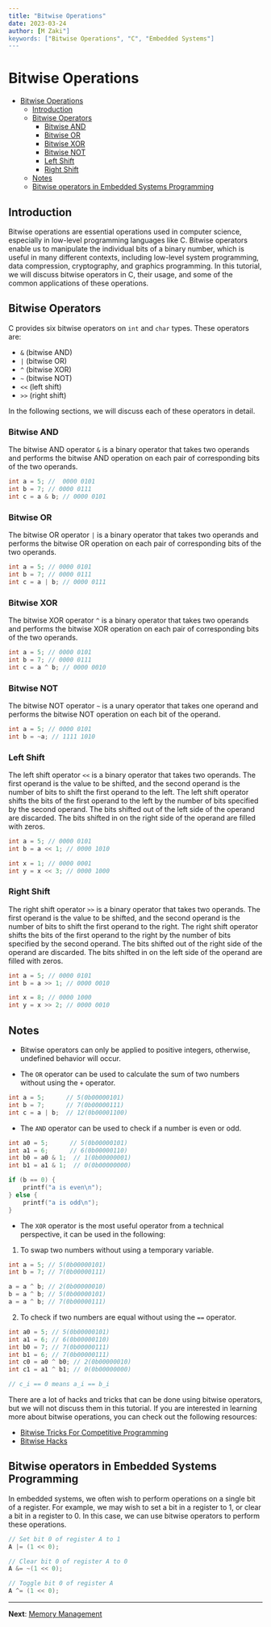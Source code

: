 ```yaml
---
title: "Bitwise Operations"
date: 2023-03-24
author: [M Zaki"]
keywords: ["Bitwise Operations", "C", "Embedded Systems"]
---
```


# Bitwise Operations

- [Bitwise Operations](#bitwise-operations)
  - [Introduction](#introduction)
  - [Bitwise Operators](#bitwise-operators)
    - [Bitwise AND](#bitwise-and)
    - [Bitwise OR](#bitwise-or)
    - [Bitwise XOR](#bitwise-xor)
    - [Bitwise NOT](#bitwise-not)
    - [Left Shift](#left-shift)
    - [Right Shift](#right-shift)
  - [Notes](#notes)
  - [Bitwise operators in Embedded Systems Programming](#bitwise-operators-in-embedded-systems-programming)


## Introduction

Bitwise operations are essential operations used in computer science, especially in low-level programming languages like C. Bitwise operators enable us to manipulate the individual bits of a binary number, which is useful in many different contexts, including low-level system programming, data compression, cryptography, and graphics programming. In this tutorial, we will discuss bitwise operators in C, their usage, and some of the common applications of these operations.

## Bitwise Operators

C provides six bitwise operators on `int` and `char` types. These operators are:

- `&` (bitwise AND)
- `|` (bitwise OR)
- `^` (bitwise XOR)
- `~` (bitwise NOT)
- `<<` (left shift)
- `>>` (right shift)

In the following sections, we will discuss each of these operators in detail.

### Bitwise AND

The bitwise AND operator `&` is a binary operator that takes two operands and performs the bitwise AND operation on each pair of corresponding bits of the two operands.

```C
int a = 5; //  0000 0101
int b = 7; // 0000 0111
int c = a & b; // 0000 0101
```

### Bitwise OR

The bitwise OR operator `|` is a binary operator that takes two operands and performs the bitwise OR operation on each pair of corresponding bits of the two operands.

```C
int a = 5; // 0000 0101
int b = 7; // 0000 0111
int c = a | b; // 0000 0111
```

### Bitwise XOR

The bitwise XOR operator `^` is a binary operator that takes two operands and performs the bitwise XOR operation on each pair of corresponding bits of the two operands.

```C
int a = 5; // 0000 0101
int b = 7; // 0000 0111
int c = a ^ b; // 0000 0010
```

### Bitwise NOT

The bitwise NOT operator `~` is a unary operator that takes one operand and performs the bitwise NOT operation on each bit of the operand.

```C
int a = 5; // 0000 0101
int b = ~a; // 1111 1010
```

### Left Shift

The left shift operator `<<` is a binary operator that takes two operands. The first operand is the value to be shifted, and the second operand is the number of bits to shift the first operand to the left. The left shift operator shifts the bits of the first operand to the left by the number of bits specified by the second operand. The bits shifted out of the left side of the operand are discarded. The bits shifted in on the right side of the operand are filled with zeros.

```C
int a = 5; // 0000 0101
int b = a << 1; // 0000 1010

int x = 1; // 0000 0001
int y = x << 3; // 0000 1000
```

### Right Shift

The right shift operator `>>` is a binary operator that takes two operands. The first operand is the value to be shifted, and the second operand is the number of bits to shift the first operand to the right. The right shift operator shifts the bits of the first operand to the right by the number of bits specified by the second operand. The bits shifted out of the right side of the operand are discarded. The bits shifted in on the left side of the operand are filled with zeros.

```C
int a = 5; // 0000 0101
int b = a >> 1; // 0000 0010

int x = 8; // 0000 1000
int y = x >> 2; // 0000 0010
```

## Notes

- Bitwise operators can only be applied to positive integers, otherwise, undefined behavior will occur.

- The `OR` operator can be used to calculate the sum of two numbers without using the `+` operator.

```C
int a = 5;      // 5(0b00000101)
int b = 7;      // 7(0b00000111)
int c = a | b;  // 12(0b00001100)
```

- The `AND` operator can be used to check if a number is even or odd.

```C
int a0 = 5;      // 5(0b00000101)
int a1 = 6;      // 6(0b00000110)
int b0 = a0 & 1;  // 1(0b00000001)
int b1 = a1 & 1;  // 0(0b00000000)

if (b == 0) {
    printf("a is even\n");
} else {
    printf("a is odd\n");
}
```

- The `XOR` operator is the most useful operator from a technical perspective, it can be used in the following:

1. To swap two numbers without using a temporary variable.

```C
int a = 5; // 5(0b00000101)
int b = 7; // 7(0b00000111)

a = a ^ b; // 2(0b00000010)
b = a ^ b; // 5(0b00000101)
a = a ^ b; // 7(0b00000111)
```

2. To check if two numbers are equal without using the `==` operator.

```C
int a0 = 5; // 5(0b00000101)
int a1 = 6; // 6(0b00000110)
int b0 = 7; // 7(0b00000111)
int b1 = 6; // 7(0b00000111)
int c0 = a0 ^ b0; // 2(0b00000010)
int c1 = a1 ^ b1; // 0(0b00000000)

// c_i == 0 means a_i == b_i
```

There are a lot of hacks and tricks that can be done using bitwise operators, but we will not discuss them in this tutorial. If you are interested in learning more about bitwise operations, you can check out the following resources:

- [Bitwise Tricks For Competitive Programming](https://www.geeksforgeeks.org/bit-tricks-competitive-programming/)
- [Bitwise Hacks](https://www.geeksforgeeks.org/bitwise-hacks-for-competitive-programming/)

## Bitwise operators in Embedded Systems Programming

In embedded systems, we often wish to perform operations on a single bit of a register. For example, we may wish to set a bit in a register to 1, or clear a bit in a register to 0. In this case, we can use bitwise operators to perform these operations.

```C
// Set bit 0 of register A to 1
A |= (1 << 0);

// Clear bit 0 of register A to 0
A &= ~(1 << 0);

// Toggle bit 0 of register A
A ^= (1 << 0);
```

---

**Next**: [Memory Management](../MemoryManagement/memory-management.md)

